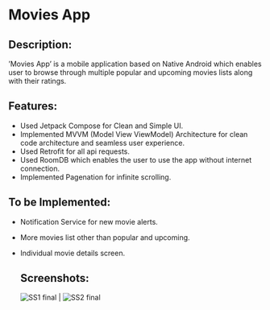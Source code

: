 # Movies App

## Description:
’Movies App’ is a mobile application based on Native Android which enables user to browse through multiple popular and upcoming movies lists along with their ratings. 

## Features:
- Used Jetpack Compose for Clean and Simple UI.
- Implemented MVVM (Model View ViewModel) Architecture for clean code architecture and seamless user experience.
- Used Retrofit for all api requests.
- Used RoomDB which enables the user to use the app without internet connection.
- Implemented Pagenation for infinite scrolling.

## To be Implemented:
- Notification Service for new movie alerts.
- More movies list other than popular and upcoming.
- Individual movie details screen.

  ## Screenshots:
  ![SS1 final](https://github.com/akshatgondane/MoviesApp/assets/59738771/169fbbe0-f70d-4edd-a65d-e3405a0068fd) | ![SS2 final](https://github.com/akshatgondane/MoviesApp/assets/59738771/aa3911d3-217d-4865-9181-964b66a9cde5)





